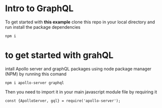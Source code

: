 # Intro to GraphQL
To get started with <b>this example</b> clone this repo in your local directory and run install the package dependencies
```
npm i
```
# to get started with grahQL
intall Apollo server and graphQL packages using node package manager (NPM) by running this comand
```
npm i apollo-server graphql
```
Then you need to import it in your main javascript module file by requiring it

```
const {ApolloServer, gql} = require('apollo-server');
```

